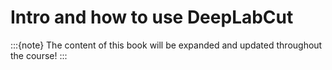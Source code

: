 # Intro and how to use DeepLabCut

:::{note}
The content of this book will be expanded and updated throughout the course!
:::
